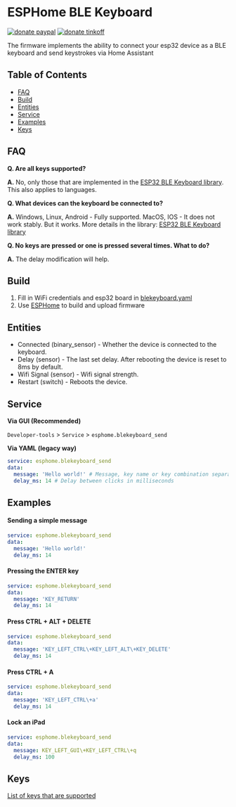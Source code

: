 # ESPHome BLE Keyboard
[![donate paypal](https://img.shields.io/badge/Donate-PayPal-blue.svg)](https://paypal.me/dslonyara)
[![donate tinkoff](https://img.shields.io/badge/Donate-Tinkoff-yellow.svg)](https://www.tinkoff.ru/sl/3FteV5DtBOV)

The firmware implements the ability to connect your esp32 device as a BLE keyboard and send keystrokes via Home Assistant

## Table of Contents
- [FAQ](#faq)
- [Build](#build)
- [Entities](#entities)
- [Service](#service)
- [Examples](#examples)
- [Keys](#keys)

## FAQ
**Q. Are all keys supported?**

**A.** No, only those that are implemented in the [ESP32 BLE Keyboard library](https://github.com/T-vK/ESP32-BLE-Keyboard). This also applies to languages.

**Q. What devices can the keyboard be connected to?**

**A.** Windows, Linux, Android - Fully supported. MacOS, IOS - It does not work stably. But it works. More details in the library: [ESP32 BLE Keyboard library](https://github.com/T-vK/ESP32-BLE-Keyboard)

**Q. No keys are pressed or one is pressed several times. What to do?**

**A.** The delay modification will help.

## Build

1. Fill in WiFi credentials and esp32 board in [blekeyboard.yaml](https://github.com/dmamontov/esphome-blekeyboard/blob/main/blekeyboard.yaml#L5-L6)
2. Use [ESPHome](https://esphome.io) to build and upload firmware

## Entities

- Connected (binary_sensor) - Whether the device is connected to the keyboard.
- Delay (sensor) - The last set delay. After rebooting the device is reset to 8ms by default.
- Wifi Signal (sensor) - Wifi signal strength.
- Restart (switch) - Reboots the device.

## Service

**Via GUI (Recommended)**

`Developer-tools` > `Service` > `esphome.blekeyboard_send`

**Via YAML (legacy way)**
```yaml
service: esphome.blekeyboard_send
data:
  message: 'Hello world!' # Message, key name or key combination separated by \+.
  delay_ms: 14 # Delay between clicks in milliseconds
```

## Examples

#### Sending a simple message

```yaml
service: esphome.blekeyboard_send
data:
  message: 'Hello world!'
  delay_ms: 14
```

#### Pressing the ENTER key

```yaml
service: esphome.blekeyboard_send
data:
  message: 'KEY_RETURN'
  delay_ms: 14
```

#### Press CTRL + ALT + DELETE

```yaml
service: esphome.blekeyboard_send
data:
  message: 'KEY_LEFT_CTRL\+KEY_LEFT_ALT\+KEY_DELETE'
  delay_ms: 14
```

#### Press CTRL + A

```yaml
service: esphome.blekeyboard_send
data:
  message: 'KEY_LEFT_CTRL\+a'
  delay_ms: 14
```

#### Lock an iPad

```yaml
service: esphome.blekeyboard_send
data:
  message: KEY_LEFT_GUI\+KEY_LEFT_CTRL\+q
  delay_ms: 100
```

## Keys

[List of keys that are supported](https://github.com/dmamontov/esphome-blekeyboard/blob/main/inc/keymap.h)
